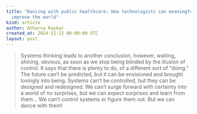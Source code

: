 ```yaml
---
title: "Dancing with public healthcare: How technologists can meaningfully
  improve the world"
kind: article
author: Atharva Raykar
created_at: 2024-12-12 00:00:00 UTC
layout: post
---
```

> Systems thinking leads to another conclusion, however, waiting, shining, obvious, as soon as we stop being blinded by the illusion of control. It says that there is plenty to do, of a different sort of “doing.” The future can’t be predicted, but it can be envisioned and brought lovingly into being. Systems can’t be controlled, but they can be designed and redesigned. We can’t surge forward with certainty into a world of no surprises, but we can expect surprises and learn from them...
> We can’t control systems or figure them out. But we can dance with them!

